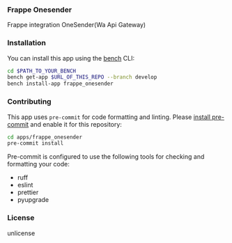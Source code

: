 ### Frappe Onesender

Frappe integration OneSender(Wa Api Gateway)

### Installation

You can install this app using the [bench](https://github.com/frappe/bench) CLI:

```bash
cd $PATH_TO_YOUR_BENCH
bench get-app $URL_OF_THIS_REPO --branch develop
bench install-app frappe_onesender
```

### Contributing

This app uses `pre-commit` for code formatting and linting. Please [install pre-commit](https://pre-commit.com/#installation) and enable it for this repository:

```bash
cd apps/frappe_onesender
pre-commit install
```

Pre-commit is configured to use the following tools for checking and formatting your code:

- ruff
- eslint
- prettier
- pyupgrade

### License

unlicense
